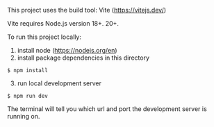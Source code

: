 This project uses the build tool: Vite (https://vitejs.dev/)

Vite requires Node.js version 18+. 20+.

To run this project locally:

1. install node (https://nodejs.org/en)
2. install package dependencies in this directory

```
$ npm install
```

3. run local development server

```
$ npm run dev
```

The terminal will tell you which url and port the development server is running on.
